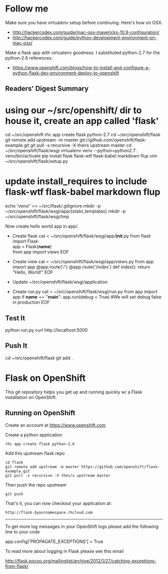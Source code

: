 Follow me
=========

Make sure you have virtualenv setup before continuing. Here's how on OSX.
* http://hackercodex.com/guide/mac-osx-mavericks-10.9-configuration/
* http://hackercodex.com/guide/python-development-environment-on-mac-osx/

Make a flask app with virtualenv goodness. I substituted python-2.7 for the python-2.6 references.
* https://www.openshift.com/blogs/how-to-install-and-configure-a-python-flask-dev-environment-deploy-to-openshift

Readers' Digest Summary
-----------------------
 # using our ~/src/openshift/ dir to house it, create an app called 'flask'
 cd ~/src/openshift
 rhc app create flask python-2.7
 cd ~/src/openshift/flask
 git remote add upstream -m master git://github.com/openshift/flask-example.git
 git pull -s recursive -X theirs upstream master
 cd ~/src/openshift/flask/wsgi
 virtualenv venv --python=python2.7
 . venv/bin/activate
 pip install flask flask-wtf flask-babel markdown flup 
 vim ~/src/openshift/flask/setup.py
 # update install_requires to include flask-wtf flask-babel markdown flup
 echo 'venv/' >> ~/src/flask/.gitignore
 mkdir -p ~/src/openshift/flask/wsgi/app/{static,templates}
 mkdir -p ~/src/openshift/flask/wsgi/tmp

Now create hello world app in app/.
* Create flask
 cat <<EOF >  ~/src/openshift/flask/wsgi/app/__init__.py
from flask import Flask  
app = Flask(__name__)  
from app import views
EOF

* Create view
 cat <<EOF >  ~/src/openshift/flask/wsgi/app/views.py
from app import app
@app.route('/')
@app.route('/index')
def index():
    return "Hello, World!"
EOF

* Update  ~/src/openshift/flask/wsgi/application

* Create run.py
 cat <<EOF >  ~/src/openshift/flask/wsgi/run.py
from app import app
if __name__ == "__main__":
    app.run(debug = True) #We will set debug false in production 
EOF

Test It
-------
 python run.py
 curl http://localhost:5000

Push It
-------
 cd ~/src/openshift/flask
 git add .


Flask on OpenShift
==================

This git repository helps you get up and running quickly w/ a Flask installation
on OpenShift.


Running on OpenShift
----------------------------

Create an account at https://www.openshift.com

Create a python application

    rhc app create flask python-2.6

Add this upstream flask repo

    cd flask
    git remote add upstream -m master https://github.com/openshift/flask-example.git
    git pull -s recursive -X theirs upstream master
    
Then push the repo upstream

    git push

That's it, you can now checkout your application at:

    http://flask-$yournamespace.rhcloud.com

------------------------------

To get more log messages in your OpenShift logs please add the following line to your code

app.config['PROPAGATE_EXCEPTIONS'] = True  

To read more about logging in Flask please see this email

http://flask.pocoo.org/mailinglist/archive/2012/1/27/catching-exceptions-from-flask/

